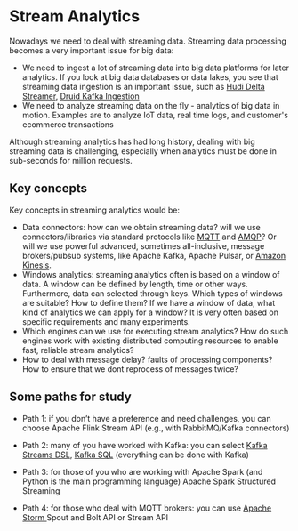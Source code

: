 # Stream Analytics

Nowadays we need to deal with streaming data. Streaming data processing becomes a very important issue for big data:
* We need to ingest a lot of streaming data into big data platforms for later analytics. If you look at big data databases or data lakes, you see that streaming data ingestion is an important issue, such as [Hudi Delta Streamer](https://hudi.apache.org/docs/hoodie_deltastreamer/), [Druid Kafka Ingestion](https://druid.apache.org/docs/latest/development/extensions-core/kafka-ingestion.html)
* We need to analyze streaming data on the fly - analytics of big data in motion. Examples are to analyze IoT data, real time logs, and customer's ecommerce transactions

Although streaming analytics has had long history, dealing with big streaming data is challenging, especially when analytics must be done in sub-seconds for million requests.

## Key concepts

Key concepts in streaming analytics would be:

* Data connectors: how can we obtain streaming data? will we use connectors/libraries via standard protocols like [MQTT](https://mqtt.org/) and [AMQP](https://www.amqp.org/about/what)? Or will we use powerful advanced, sometimes all-inclusive, message brokers/pubsub systems, like Apache Kafka,  Apache Pulsar, or [Amazon Kinesis](https://aws.amazon.com/kinesis/).
* Windows analytics: streaming analytics often is based on a window of data. A window can be defined by length, time or other ways. Furthermore, data can selected through keys. Which types of windows are suitable? How to define them? If we have a window of data, what kind of analytics we can apply for a window? It is very often based on specific requirements and many experiments.
* Which engines can we use for executing stream analytics? How do such engines work with existing distributed computing resources to enable fast, reliable stream analytics?
* How to deal with message delay? faults of processing components? How to ensure that we dont reprocess of messages twice?


## Some paths for study

* Path 1: if you don’t have a preference and need challenges, you can choose Apache Flink Stream API (e.g., with  RabbitMQ/Kafka connectors)

* Path 2: many of you have worked with Kafka: you can select [Kafka Streams DSL](https://kafka.apache.org/20/documentation/streams/developer-guide/dsl-api.html), [Kafka SQL](https://www.confluent.io/product/ksql/) (everything can be  done with Kafka)

* Path 3: for those of you who are working with Apache Spark (and Python is the main programming language) Apache Spark Structured Streaming

* Path 4: for those who deal with MQTT brokers: you can use [Apache Storm ](https://storm.apache.org/)  Spout and Bolt API or Stream API
